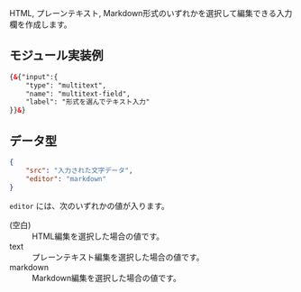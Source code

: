 HTML, プレーンテキスト, Markdown形式のいずれかを選択して編集できる入力欄を作成します。



## モジュール実装例

```html
{&{"input":{
    "type": "multitext",
    "name": "multitext-field",
    "label": "形式を選んでテキスト入力"
}}&}
```

## データ型

```json
{
    "src": "入力された文字データ",
    "editor": "markdown"
}
```

`editor` には、次のいずれかの値が入ります。

<dl>
    <dt>(空白)</dt>
        <dd>HTML編集を選択した場合の値です。</dd>
    <dt>text</dt>
        <dd>プレーンテキスト編集を選択した場合の値です。</dd>
    <dt>markdown</dt>
        <dd>Markdown編集を選択した場合の値です。</dd>
</dl>
